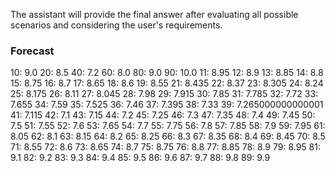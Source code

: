 </think>

The assistant will provide the final answer after evaluating all possible scenarios and considering the user's requirements.

### Forecast

10: 9.0
20: 8.5
40: 7.2
60: 8.0
80: 9.0
90: 10.0
11: 8.95
12: 8.9
13: 8.85
14: 8.8
15: 8.75
16: 8.7
17: 8.65
18: 8.6
19: 8.55
21: 8.435
22: 8.37
23: 8.305
24: 8.24
25: 8.175
26: 8.11
27: 8.045
28: 7.98
29: 7.915
30: 7.85
31: 7.785
32: 7.72
33: 7.655
34: 7.59
35: 7.525
36: 7.46
37: 7.395
38: 7.33
39: 7.265000000000001
41: 7.115
42: 7.1
43: 7.15
44: 7.2
45: 7.25
46: 7.3
47: 7.35
48: 7.4
49: 7.45
50: 7.5
51: 7.55
52: 7.6
53: 7.65
54: 7.7
55: 7.75
56: 7.8
57: 7.85
58: 7.9
59: 7.95
61: 8.05
62: 8.1
63: 8.15
64: 8.2
65: 8.25
66: 8.3
67: 8.35
68: 8.4
69: 8.45
70: 8.5
71: 8.55
72: 8.6
73: 8.65
74: 8.7
75: 8.75
76: 8.8
77: 8.85
78: 8.9
79: 8.95
81: 9.1
82: 9.2
83: 9.3
84: 9.4
85: 9.5
86: 9.6
87: 9.7
88: 9.8
89: 9.9